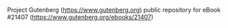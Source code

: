 Project Gutenberg (https://www.gutenberg.org) public repository for eBook #21407 (https://www.gutenberg.org/ebooks/21407)
